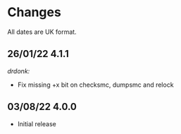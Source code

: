 # Changes

All dates are UK format.

## 26/01/22 4.1.1
_drdonk:_
* Fix missing +x bit on checksmc, dumpsmc and relock

## 03/08/22 4.0.0
* Initial release
